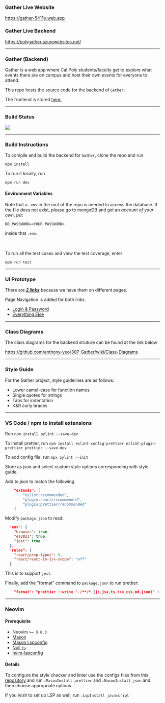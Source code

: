 ### Gather Live Website
https://gather-5411b.web.app

### Gather Live Backend
https://polygather.azurewebsites.net/

___
### Gather (Backend)
Gather is a web app where Cal Poly students/faculty get to explore what events there are on campus and host their own events for everyone to attend.

This repo hosts the source code for the backend of `Gather`.

The frontend is stored [here.](https://github.com/anarchaworld/307-Gather-Frontend/tree/main)

____


### Build Status
![](https://github.com/anthony-yeo/307-Gather/actions/workflows/node.js.yml/badge.svg)

____
### Build Instructions

To compile and build the backend for `Gather`, clone the repo and run

```
npm install
```

To run it locally, run

```
npm run dev
```
#### Environment Variables
Note that a `.env` in the root of the repo is needed to access the database.
If the file does not exist, please go to mongoDB and get an _account of your own_, put

```
DB_PASSWORD=<YOUR PASSWORD>
```

inside that `.env`.

<br></br>
To run all the test cases and view the test coverage, enter
```
npm run test
```

___

### UI Prototype
There are <ins>_**2 links**_</ins> because we have them on different pages.

Page Navigation is added for both links.

- [Login & Password](https://www.figma.com/file/A0BfmaQVH5doZ4Mg8GJMs4/Login-Screen?node-id=0%3A1&t=KfKAlqUsiZcyPFp8-1)
- [Everything Else](https://www.figma.com/file/A0BfmaQVH5doZ4Mg8GJMs4/Login-Screen?node-id=21%3A2&t=KfKAlqUsiZcyPFp8-1)
___

### Class Diagrams
The class diagrams for the backend struture can be found at the link below

https://github.com/anthony-yeo/307-Gather/wiki/Class-Diagrams

___

### Style Guide

For the Gather project, style guidelines are as follows:
  - Lower camel-case for function names
  - Single quotes for strings
  - Tabs for indentation
  - K&R curly braces
 
 _________
### VS Code / npm to install extensions

Run 
`npm install pylint --save-dev`

To install prettier, run 
`npm install eslint-config-prettier eslint-plugin-prettier prettier --save-dev`

To add config file, run 
`npx pylint --init`

Store as json and select custom style options corresponding with style guide.

Add to json to match the following:
```json
    "extends": [
        "eslint:recommended",
        "plugin:react/recommended",
        "plugin:prettier/recommended"
    ]
```
Modify `package.json` to read:
```json
  "env": {
    "browser": true,
    "es2021": true,
    "jest": true
  },
  "rules": {
    "react/prop-types": 0,
    "react/react-in-jsx-scope": "off"
  }
```
This is to support `jest`.

Finally, add the "format" command to `package.json` to run prettier:
```json
    "format": "prettier --write './**/*.{js,jsx,ts,tsx,css,md,json}' --config ./.prettierrc"
```
_______
### Neovim

#### Prerequisite
- Neovim `>= 0.8.3`
- [Mason](https://github.com/williamboman/mason.nvim)
- [Mason Lspconfig](https://github.com/williamboman/mason-lspconfig.nvim)
- [Null-ls](https://github.com/jose-elias-alvarez/null-ls.nvim)
- [nvim-lspconfig](https://github.com/neovim/nvim-lspconfig)

#### Details

To configure the style checker and linter use the configs files from this [repository](https://github.com/anarchaworld/dotfiles/tree/main/.config/nvim)
and run `:MasonInstall prettier` and `:MasonInstall json` and then choose appropriate options.

If you wish to set up LSP as well, run `:LspInstall javascript`
